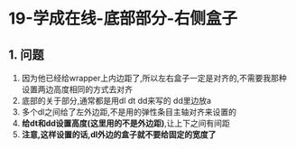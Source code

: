 # 19-学成在线-底部部分-右侧盒子

## 1. 问题

1. 因为他已经给wrapper上内边距了,所以左右盒子一定是对齐的,不需要我那种设置两边高度相同的方式去对齐
2. 底部的关于部分,通常都是用dl dt dd来写的 dd里边放a
3. 多个dl之间给了左外边距,不是用的弹性条目主轴对齐来设置的
4. **给dt和dd设置高度(这里用的不是外边距)**,让上下之间有间距
5. **注意,这样设置的话,dl外边的盒子就不要给固定的宽度了**